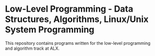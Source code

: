 # Low-Level Programming - Data Structures, Algorithms, Linux/Unix System Programming

This repository contains programs written for the low-level programming and
algorithm track at ALX.
